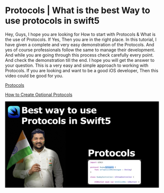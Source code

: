 # Protocols | What is the best Way to use protocols in swift5

Hey, Guys, I hope you are looking for How to start with Protocols & What is the use of Protocols. If Yes, Then you are in the right place. In this tutorial, I have given a complete and very easy demonstration of the Protocols. And yes of course professionals follow the same to manage their development. And while you are going through this process check carefully every point. And check the demonstration till the end. I hope you will get the answer to your question. This is a very easy and simple approach to working with  Protocols. If you are looking and want to be a good iOS developer, Then this video could be good for you.


[Protocols](https://youtu.be/7pLaOD30yzI)

[How to Create Optional Protocols](https://youtu.be/JE1qaKaFdrs)

![alt text](https://github.com/pushpendra996/protocols-ios-swift5/blob/main/Protocols.jpeg?raw=true)

